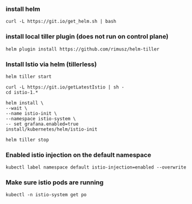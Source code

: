 
### install helm
```
curl -L https://git.io/get_helm.sh | bash
```

### install local tiller plugin (does not run on control plane)
```
helm plugin install https://github.com/rimusz/helm-tiller
```

### Install Istio via helm (tillerless)
```
helm tiller start

curl -L https://git.io/getLatestIstio | sh -
cd istio-1.*

helm install \
--wait \
--name istio-init \
--namespace istio-system \
-- set grafana.enabled=true
install/kubernetes/helm/istio-init

helm tiller stop
```

### Enabled istio injection on the default namespace
```
kubectl label namespace default istio-injection=enabled --overwrite
```

### Make sure istio pods are running
```
kubectl -n istio-system get po
```
